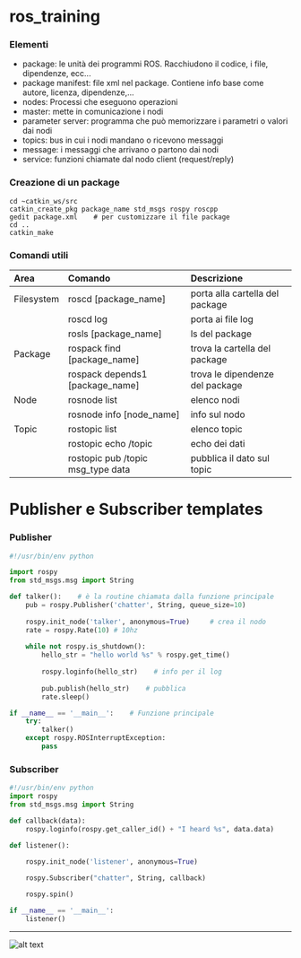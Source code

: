 # ros_training

### Elementi

- package: le unità dei programmi ROS. Racchiudono il codice, i file, dipendenze, ecc...
- package manifest: file xml nel package. Contiene info base come autore, licenza, dipendenze,...
- nodes: Processi che eseguono operazioni
- master: mette in comunicazione i nodi
- parameter server: programma che può memorizzare i parametri o valori dai nodi
- topics: bus in cui i nodi mandano o ricevono messaggi 
- message: i messaggi che arrivano o partono dai nodi
- service: funzioni chiamate dal nodo client (request/reply)

### Creazione di un package
```
cd ~catkin_ws/src
catkin_create_pkg package_name std_msgs rospy roscpp
gedit package.xml    # per customizzare il file package
cd ..
catkin_make
```

### Comandi utili

| Area | Comando | Descrizione |
| :--- | :--- | :--- |
| Filesystem | roscd [package_name] | porta alla cartella del package |
| | roscd log | porta ai file log |
| | rosls [package_name] | ls del package |
| Package | rospack find [package_name] | trova la cartella del package |
| | rospack depends1 [package_name] | trova le dipendenze del package |
| Node | rosnode list | elenco nodi |
| | rosnode info [node_name] | info sul nodo |
| Topic | rostopic list | elenco topic |
| | rostopic echo /topic | echo dei dati |
| | rostopic pub /topic msg_type data| pubblica il dato sul topic |

# Publisher e Subscriber templates

### Publisher

```python
#!/usr/bin/env python

import rospy
from std_msgs.msg import String

def talker():    # è la routine chiamata dalla funzione principale
    pub = rospy.Publisher('chatter', String, queue_size=10)
    
    rospy.init_node('talker', anonymous=True)     # crea il nodo
    rate = rospy.Rate(10) # 10hz
    
    while not rospy.is_shutdown():
        hello_str = "hello world %s" % rospy.get_time()
        
        rospy.loginfo(hello_str)    # info per il log
        
        pub.publish(hello_str)    # pubblica
        rate.sleep()

if __name__ == '__main__':    # Funzione principale
    try:
        talker()
    except rospy.ROSInterruptException:
        pass
```

### Subscriber

```python
#!/usr/bin/env python
import rospy
from std_msgs.msg import String

def callback(data):
    rospy.loginfo(rospy.get_caller_id() + "I heard %s", data.data)
    
def listener():

    rospy.init_node('listener', anonymous=True)

    rospy.Subscriber("chatter", String, callback)

    rospy.spin()

if __name__ == '__main__':
    listener()
```

___
![alt text](https://gavazzionline.files.wordpress.com/2014/01/img_6916.jpg?w=200)
